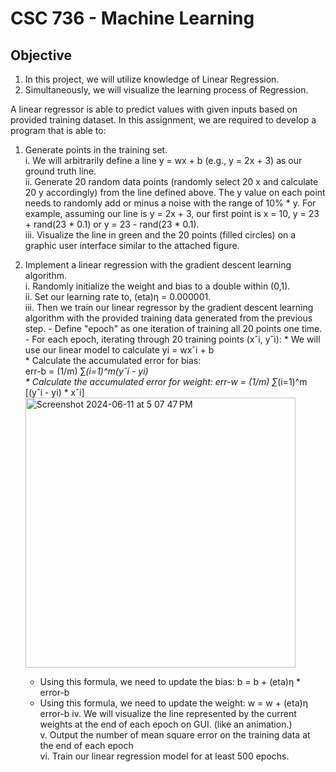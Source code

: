 # CSC 736 - Machine Learning 
## Objective
1. In this project, we will utilize knowledge of Linear Regression.  
2. Simultaneously, we will visualize the learning process of Regression.

A linear regressor is able to predict values with given inputs based on provided training
dataset. In this assignment, we are required to develop a program that is able to:  
1. Generate points in the training set.  
   i. We will arbitrarily define a line y = wx + b (e.g., y = 2x + 3) as our ground truth line.  
   ii. Generate 20 random data points (randomly select 20 x and calculate 20 y accordingly) from
       the line defined above. The y value on each point needs to randomly add or minus a noise
       with the range of 10% * y. For example, assuming our line is y = 2x + 3, our first point
       is x = 10, y = 23 + rand(23 * 0.1) or y = 23 - rand(23 * 0.1).  
   iii. Visualize the line in green and the 20 points (filled circles) on a graphic user
        interface similar to the attached figure.
   
2. Implement a linear regression with the gradient descent learning algorithm.  
   i. Randomly initialize the weight and bias to a double within (0,1).  
   ii. Set our learning rate to, (eta)η = 0.000001.  
   iii. Then we train our linear regressor by the gradient descent learning algorithm with the
        provided training data generated from the previous step.
        - Define "epoch" as one iteration of training all 20 points one time.
        - For each epoch, iterating through 20 training points (xˆi, yˆi):
          * We will use our linear model to calculate yi = wxˆi + b  
          * Calculate the accumulated error for bias:  
                   err-b = (1/m) ∑_(i=1)^m(yˆi - yi)  
          * Calculate the accumulated error for weight: err-w = (1/m) ∑_(i=1)^m [(yˆi - yi) * xˆi]
        <img width="432" alt="Screenshot 2024-06-11 at 5 07 47 PM" src="https://github.com/Anjan14/LRegressionLearningProcess/assets/89369454/b291da63-1612-450e-9bc9-33e6d5b7878d">    
   
      - Using this formula, we need to update the bias: b = b + (eta)η * error-b  
      - Using this formula, we need to update the weight: w = w + (eta)η error-b
   iv. We will visualize the line represented by the current weights at the end of 
       each epoch on GUI. (like an animation.)  
   v. Output the number of mean square error on the training data at the end of each 
      epoch  
   vi. Train our linear regression model for at least 500 epochs. 

          
         

